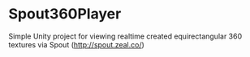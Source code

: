 # Spout360Player
Simple Unity project for viewing realtime created equirectangular 360 textures via Spout (http://spout.zeal.co/)
